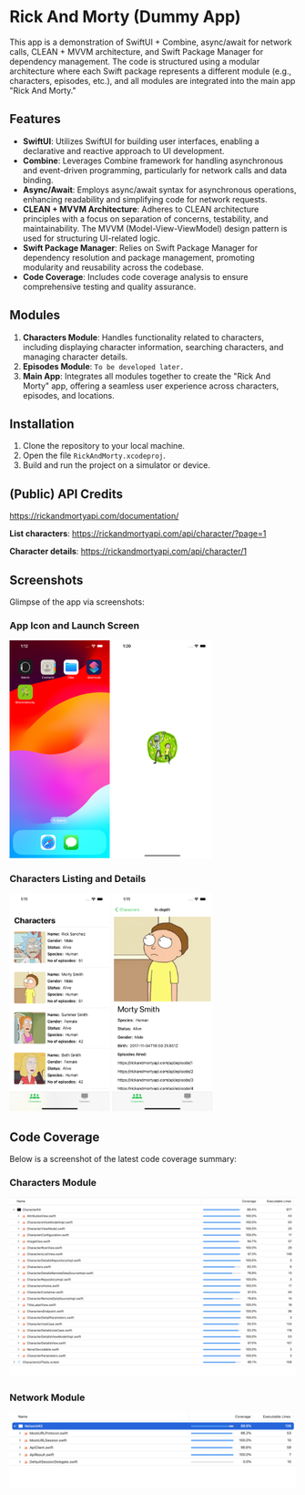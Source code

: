 # Rick And Morty (Dummy App)

This app is a demonstration of SwiftUI + Combine, async/await for network calls, CLEAN + MVVM architecture, and Swift Package Manager for dependency management. The code is structured using a modular architecture where each Swift package represents a different module (e.g., characters, episodes, etc.), and all modules are integrated into the main app "Rick And Morty."

## Features

- **SwiftUI**: Utilizes SwiftUI for building user interfaces, enabling a declarative and reactive approach to UI development.
- **Combine**: Leverages Combine framework for handling asynchronous and event-driven programming, particularly for network calls and data binding.
- **Async/Await**: Employs async/await syntax for asynchronous operations, enhancing readability and simplifying code for network requests.
- **CLEAN + MVVM Architecture**: Adheres to CLEAN architecture principles with a focus on separation of concerns, testability, and maintainability. The MVVM (Model-View-ViewModel) design pattern is used for structuring UI-related logic.
- **Swift Package Manager**: Relies on Swift Package Manager for dependency resolution and package management, promoting modularity and reusability across the codebase.
- **Code Coverage**: Includes code coverage analysis to ensure comprehensive testing and quality assurance.

## Modules

1. **Characters Module**: Handles functionality related to characters, including displaying character information, searching characters, and managing character details.
2. **Episodes Module**: `To be developed later.`
3. **Main App**: Integrates all modules together to create the "Rick And Morty" app, offering a seamless user experience across characters, episodes, and locations.

## Installation

1. Clone the repository to your local machine.
2. Open the file `RickAndMorty.xcodeproj`.
3. Build and run the project on a simulator or device.


## (Public) API Credits
https://rickandmortyapi.com/documentation/

**List characters**: https://rickandmortyapi.com/api/character/?page=1

**Character details**: https://rickandmortyapi.com/api/character/1


## Screenshots

Glimpse of the app via screenshots:


### App Icon and Launch Screen
<p align="left">
  <img src="Screenshots/AppIcon.png" alt="App Icon" width="35%">
  <img src="Screenshots/Launch-screen.png" alt="Launch Screen" width="35%">
</p>

### Characters Listing and Details
<p align="left">
  <img src="Screenshots/characters-home.png" alt="App Icon" width="35%">
  <img src="Screenshots/character-details.png" alt="Launch Screen" width="35%">
</p>


## Code Coverage

Below is a screenshot of the latest code coverage summary:


### Characters Module
![CharacterKit Coverage](Screenshots/characters-coverage-summary.png)

### Network Module
![NetworkKit Coverage](Screenshots/network-coverage-summary.png)
